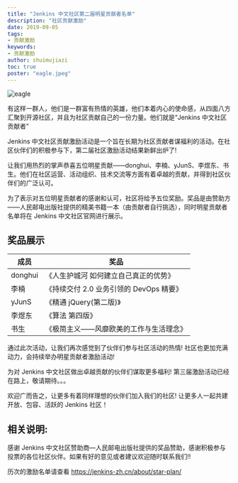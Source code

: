 ```yaml
---
title: "Jenkins 中文社区第二届明星贡献者名单"
description: "社区贡献激励"
date: 2019-09-05
tags:
- 贡献激励
keywords:
- 贡献激励
author: shuimujiazi
toc: true
poster: "eagle.jpeg"
---
```


![eagle](eagle.jpeg)

有这样一群人，他们是一群富有热情的英雄，他们本着内心的使命感，从四面八方汇聚到开源社区，并且为社区贡献自己的一份力量。他们就是“Jenkins 中文社区贡献者”

Jenkins 中文社区贡献激励活动是一个旨在长期为社区贡献者谋福利的活动。在社区伙伴们的积极参与下，第二届社区激励活动结果新鲜出炉了!

让我们用热烈的掌声恭喜五位明星贡献——donghui、李楠、yJunS、李煜东、书生。他们在社区运营、活动组织、技术交流等方面有着卓越的贡献，并得到社区伙伴们的广泛认可。

为了表示对五位明星贡献者的感谢和认可，社区将给予五位奖励。奖品是由赞助方——人民邮电出版社提供的精美书籍一本（由贡献者自行挑选），同时明星贡献者名单将在 Jenkins 中文社区官网进行展示。

## 奖品展示
      
|成员|奖品|
|---|---|
|donghui|《人生护城河 如何建立自己真正的优势》|
|李楠|《持续交付 2.0 业务引领的 DevOps 精要》|
|yJunS|《精通 jQuery(第二版)》|
|李煜东|《算法 第四版》|
书生|《极简主义——风靡欧美的工作与生活理念》|

通过此次活动，让我们再次感觉到了伙伴们参与社区活动的热情! 社区也更加充满动力，会持续举办明星贡献者激励活动!

为对 Jenkins 中文社区做出卓越贡献的伙伴们谋取更多福利! 第三届激励活动已经在路上，敬请期待。。。

欢迎广而告之，让更多有着同样理想的伙伴们加入我们的社区! 让更多人一起共建开放、包容、活跃的 Jenkins 社区！

## 相关说明:

感谢 Jenkins 中文社区赞助商—人民邮电出版社提供的奖品赞助，感谢积极参与投票的各位社区伙伴。如果有好的意见或者建议欢迎随时联系我们!!

历次的激励名单请查看 https://jenkins-zh.cn/about/star-plan/
